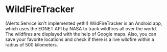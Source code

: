 # WildFireTracker 
(Alerts Service isn't implemented yet!!!)
WildFireTracker is an Android app, which uses the EONET API by NASA to track
wildfires all over the world. The wildfires are displayed with the help of Google maps.
Also, you can save your favorite locations and check if there is a live wildfire within a
radius of 500 kilometers.
